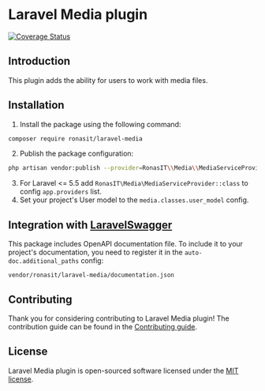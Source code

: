 # Laravel Media plugin

[![Coverage Status](https://coveralls.io/repos/github/RonasIT/laravel-media/badge.svg?branch=master)](https://coveralls.io/github/RonasIT/laravel-media?branch=master)

## Introduction

This plugin adds the ability for users to work with media files.

## Installation

1. Install the package using the following command:

```sh
composer require ronasit/laravel-media
```

2. Publish the package configuration:

``` sh
php artisan vendor:publish --provider=RonasIT\\Media\\MediaServiceProvider
```

3. For Laravel <= 5.5 add `RonasIT\Media\MediaServiceProvider::class` to config `app.providers` list.
4. Set your project's User model to the `media.classes.user_model` config.

## Integration with [LaravelSwagger](https://github.com/RonasIT/laravel-swagger)

This package includes OpenAPI documentation file. To include it to your project's documentation, you need to register it in the `auto-doc.additional_paths` config:

`vendor/ronasit/laravel-media/documentation.json`

## Contributing

Thank you for considering contributing to Laravel Media plugin! The contribution guide can be found in the [Contributing guide](CONTRIBUTING.md).

## License

Laravel Media plugin is open-sourced software licensed under the [MIT license](LICENSE).
 

